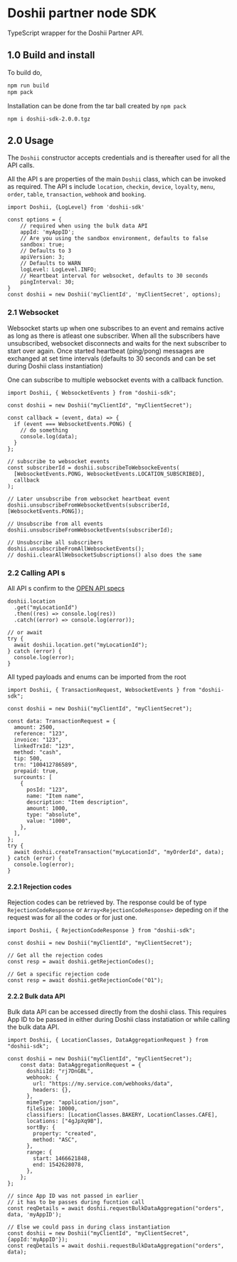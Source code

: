# Doshii partner node SDK

TypeScript wrapper for the Doshii Partner API.

## 1.0 Build and install

To build do,

```bash
npm run build
npm pack
```

Installation can be done from the tar ball created by `npm pack`

```
npm i doshii-sdk-2.0.0.tgz
```

## 2.0 Usage

The `Doshii` constructor accepts credentials and is thereafter used for all the API calls.

All the API s are properties of the main `Doshii` class, which can be invoked as required. The API s include `location`, `checkin`, `device`, `loyalty`, `menu`, `order`, `table`, `transaction`, `webhook` and `booking`.

```node
import Doshii, {LogLevel} from 'doshii-sdk'

const options = {
	// required when using the bulk data API
	appId: 'myAppID';
	// Are you using the sandbox environment, defaults to false
	sandbox: true;
	// Defaults to 3
	apiVersion: 3;
	// Defaults to WARN
	logLevel: LogLevel.INFO;
	// Heartbeat interval for websocket, defaults to 30 seconds
	pingInterval: 30;
}
const doshii = new Doshii('myClientId', 'myClientSecret', options);
```

### 2.1 Websocket

Websocket starts up when one subscribes to an event and remains active as long as there is atleast one subscriber. When all the subscribers have unsubscribed, websocket disconnects and waits for the next subscriber to start over again. Once started heartbeat (ping/pong) messages are exchanged at set time intervals (defaults to 30 seconds and can be set during Doshii class instantiation)

One can subscribe to multiple websocket events with a callback function.

```node
import Doshii, { WebsocketEvents } from "doshii-sdk";

const doshii = new Doshii("myClientId", "myClientSecret");

const callback = (event, data) => {
  if (event === WebsocketEvents.PONG) {
    // do something
    console.log(data);
  }
};

// subscribe to websocket events
const subscriberId = doshii.subscribeToWebsockeEvents(
  [WebsocketEvents.PONG, WebsocketEvents.LOCATION_SUBSCRIBED],
  callback
);

// Later unsubscribe from websocket heartbeat event
doshii.unsubscribeFromWebsocketEvents(subscriberId, [WebsocketEvents.PONG]);

// Unsubscribe from all events
doshii.unsubscribeFromWebsocketEvents(subscriberId);

// Unsubscribe all subscribers
doshii.unsubscribeFromAllWebsocketEvents();
// doshii.clearAllWebsocketSubscriptions() also does the same
```

### 2.2 Calling API s

All API s confirm to the [OPEN API specs](https://sandbox-dashboard.doshii.io/docs/api/app)

```node
doshii.location
  .get("myLocationId")
  .then((res) => console.log(res))
  .catch((error) => console.log(error));

// or await
try {
  await doshii.location.get("myLocationId");
} catch (error) {
  console.log(error);
}
```

All typed payloads and enums can be imported from the root

```node
import Doshii, { TransactionRequest, WebsocketEvents } from "doshii-sdk";

const doshii = new Doshii("myClientId", "myClientSecret");

const data: TransactionRequest = {
  amount: 2500,
  reference: "123",
  invoice: "123",
  linkedTrxId: "123",
  method: "cash",
  tip: 500,
  trn: "100412786589",
  prepaid: true,
  surcounts: [
    {
      posId: "123",
      name: "Item name",
      description: "Item description",
      amount: 1000,
      type: "absolute",
      value: "1000",
    },
  ],
};
try {
  await doshii.createTransaction("myLocationId", "myOrderId", data);
} catch (error) {
  console.log(error);
}
```

#### 2.2.1 Rejection codes

Rejection codes can be retrieved by. The response could be of type `RejectionCodeResponse` or `Array<RejectionCodeResponse>` depeding on if the request was for all the codes or for just one.

```node
import Doshii, { RejectionCodeResponse } from "doshii-sdk";

const doshii = new Doshii("myClientId", "myClientSecret");

// Get all the rejection codes
const resp = await doshii.getRejectionCodes();

// Get a specific rejection code
const resp = await doshii.getRejectionCode("O1");
```

#### 2.2.2 Bulk data API

Bulk data API can be accessed directly from the doshii class. This requires App ID to be passed in either during Doshii class instatiation or while calling the bulk data API.

```node
import Doshii, { LocationClasses, DataAggregationRequest } from "doshii-sdk";

const doshii = new Doshii("myClientId", "myClientSecret");
    const data: DataAggregationRequest = {
      doshiiId: "rj7DnGBL",
      webhook: {
        url: "https://my.service.com/webhooks/data",
        headers: {},
      },
      mimeType: "application/json",
      fileSize: 10000,
      classifiers: [LocationClasses.BAKERY, LocationClasses.CAFE],
      locations: ["4gJpXq9B"],
      sortBy: {
        property: "created",
        method: "ASC",
      },
      range: {
        start: 1466621848,
        end: 1542628078,
      },
    };
};

// since App ID was not passed in earlier
// it has to be passes during fucntion call
const reqDetails = await doshii.requestBulkDataAggregation("orders", data, 'myAppID');

// Else we could pass in during class instantiation
const doshii = new Doshii("myClientId", "myClientSecret", {appId:'myAppID'});
const reqDetails = await doshii.requestBulkDataAggregation("orders", data);
```

